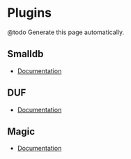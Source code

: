 Plugins
=======

@todo Generate this page automatically.


Smalldb
-------

  - [Documentation](../../../../plugin/smalldb/doc/doxygen/html/index.html)


DUF
-------

  - [Documentation](../../../../plugin/duf/doc/doxygen/html/index.html)

Magic
-----

  - [Documentation](../../../../plugin/magic/doc/doxygen/html/index.html)


